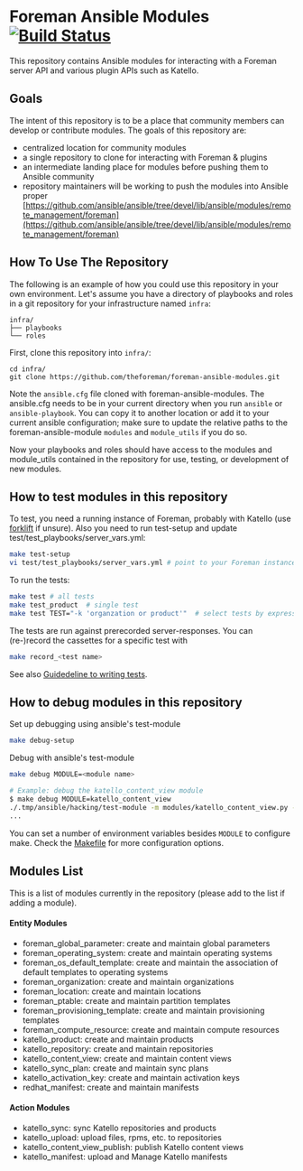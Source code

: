 # Foreman Ansible Modules [![Build Status](https://travis-ci.org/theforeman/foreman-ansible-modules.svg?branch=master)](https://travis-ci.org/theforeman/foreman-ansible-modules)

This repository contains Ansible modules for interacting with a Foreman server API and various plugin APIs such as Katello.

## Goals

The intent of this repository is to be a place that community members can develop or contribute modules. The goals of this repository are:

  * centralized location for community modules
  * a single repository to clone for interacting with Foreman & plugins
  * an intermediate landing place for modules before pushing them to Ansible community
  * repository maintainers will be working to push the modules into Ansible proper [https://github.com/ansible/ansible/tree/devel/lib/ansible/modules/remote_management/foreman](https://github.com/ansible/ansible/tree/devel/lib/ansible/modules/remote_management/foreman)

## How To Use The Repository

The following is an example of how you could use this repository in your own environment. Let's assume you have a directory of playbooks and roles in a git repository for your infrastructure named `infra`:

```
infra/
├── playbooks
└── roles
```

First, clone this repository into `infra/`:

```
cd infra/
git clone https://github.com/theforeman/foreman-ansible-modules.git
```

Note the `ansible.cfg` file cloned with foreman-ansible-modules. The ansible.cfg
needs to be in your current directory when you run `ansible` or
`ansible-playbook`. You can copy it to another location or add it to your
current ansible configuration; make sure to update the relative paths to the
foreman-ansible-module `modules` and `module_utils` if you do so.

Now your playbooks and roles should have access to the modules and module_utils
contained in the repository for use, testing, or development of new modules.

## How to test modules in this repository

To test, you need a running instance of Foreman, probably with Katello (use [forklift](https://github.com/theforeman/forklift) if unsure).
Also you need to run test-setup and update test/test_playbooks/server_vars.yml:

```sh
make test-setup
vi test/test_playbooks/server_vars.yml # point to your Foreman instance
```

To run the tests:

```sh
make test # all tests
make test_product  # single test
make test TEST="-k 'organzation or product'"  # select tests by expression (see `pytest -h`)
```

The tests are run against prerecorded server-responses.
You can (re-)record the cassettes for a specific test with

```sh
make record_<test name>
```

See also [Guidedeline to writing tests](test/README.md).

## How to debug modules in this repository

Set up debugging using ansible's test-module

```sh
make debug-setup
```

Debug with ansible's test-module

```sh
make debug MODULE=<module name>

# Example: debug the katello_content_view module
$ make debug MODULE=katello_content_view
./.tmp/ansible/hacking/test-module -m modules/katello_content_view.py -a @test/data/content-view.json -D /usr/lib64/python2.7/pdb.py
...
```

You can set a number of environment variables besides `MODULE` to configure make. Check the [Makefile](https://github.com/theforeman/foreman-ansible-modules/blob/master/Makefile) for more configuration options.

## Modules List

This is a list of modules currently in the repository (please add to the list if adding a module).

#### Entity Modules

 * foreman_global_parameter: create and maintain global parameters
 * foreman_operating_system: create and maintain operating systems
 * foreman_os_default_template: create and maintain the association of default templates to operating systems
 * foreman_organization: create and maintain organizations
 * foreman_location: create and maintain locations
 * foreman_ptable: create and maintain partition templates
 * foreman_provisioning_template: create and maintain provisioning templates
 * foreman_compute_resource: create and maintain compute resources
 * katello_product: create and maintain products
 * katello_repository: create and maintain repositories
 * katello_content_view: create and maintain content views
 * katello_sync_plan: create and maintain sync plans
 * katello_activation_key: create and maintain activation keys
 * redhat_manifest: create and maintain manifests

#### Action Modules

 * katello_sync: sync Katello repositories and products
 * katello_upload: upload files, rpms, etc. to repositories
 * katello_content_view_publish: publish Katello content views
 * katello_manifest: upload and Manage Katello manifests
